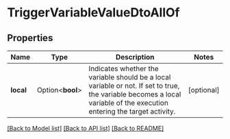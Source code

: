 # TriggerVariableValueDtoAllOf

## Properties

Name | Type | Description | Notes
------------ | ------------- | ------------- | -------------
**local** | Option<**bool**> | Indicates whether the variable should be a local variable or not. If set to true, the variable becomes a local variable of the execution entering the target activity. | [optional]

[[Back to Model list]](../README.md#documentation-for-models) [[Back to API list]](../README.md#documentation-for-api-endpoints) [[Back to README]](../README.md)


